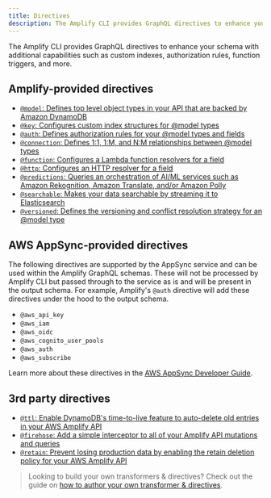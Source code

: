 ```yaml
---
title: Directives
description: The Amplify CLI provides GraphQL directives to enhance your schema with additional capabilities, such as custom indexes, authorization rules, function triggers and more.
---
```


The Amplify CLI provides GraphQL directives to enhance your schema with additional capabilities such as custom indexes, authorization rules, function triggers, and more.

## Amplify-provided directives

- [`@model`: Defines top level object types in your API that are backed by Amazon DynamoDB](~/cli/graphql-transformer/model.md)
- [`@key`: Configures custom index structures for @model types](~/cli/graphql-transformer/key.md)
- [`@auth`: Defines authorization rules for your @model types and fields](~/cli/graphql-transformer/auth.md)
- [`@connection`: Defines 1:1, 1:M, and N:M relationships between @model types](~/cli/graphql-transformer/connection.md)
- [`@function`: Configures a Lambda function resolvers for a field](~/cli/graphql-transformer/function.md)
- [`@http`: Configures an HTTP resolver for a field](~/cli/graphql-transformer/http.md)
- [`@predictions`: Queries an orchestration of AI/ML services such as Amazon Rekognition, Amazon Translate, and/or Amazon Polly](~/cli/graphql-transformer/predictions.md)
- [`@searchable`: Makes your data searchable by streaming it to Elasticsearch](~/cli/graphql-transformer/searchable.md)
- [`@versioned`: Defines the versioning and conflict resolution strategy for an @model type](~/cli/graphql-transformer/versioned.md)

## AWS AppSync-provided directives

The following directives are supported by the AppSync service and can be used within the Amplify GraphQL schemas. These will not be processed by Amplify CLI but passed through to the service as is and will be present in the output schema. For example, Amplify's `@auth` directive will add these directives under the hood to the output schema.

- `@aws_api_key`
- `@aws_iam`
- `@aws_oidc`
- `@aws_cognito_user_pools`
- `@aws_auth`
- `@aws_subscribe`

Learn more about these directives in the [AWS AppSync Developer Guide](https://docs.aws.amazon.com/appsync/latest/devguide/security-authz.html).

## 3rd party directives

- [`@ttl`: Enable DynamoDB's time-to-live feature to auto-delete old entries in your AWS Amplify API](https://github.com/flogy/graphql-ttl-transformer)
- [`@firehose`: Add a simple interceptor to all of your Amplify API mutations and queries](https://github.com/LaugnaHealth/graphql-firehose-transformer)
- [`@retain`: Prevent losing production data by enabling the retain deletion policy for your AWS Amplify API](https://github.com/flogy/graphql-retain-transformer)

> Looking to build your own transformers & directives? Check out the guide on [how to author your own transformer & directives](~/cli/plugins/authoring.md#authoring-custom-graphql-transformers--directives).
